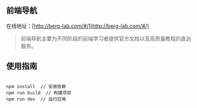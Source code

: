 ## 前端导航

在线地址：[http://berg-lab.com/#/](http://berg-lab.com/#/)

> 前端导航主要为不同阶段的前端学习者提供官方文档以及高质量教程的直达服务。

## 使用指南

```

npm install  // 安装依赖
npm run build  // 构建项目
npm run dev  // 运行应用

```
